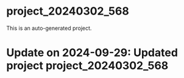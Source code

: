 # project_20240302_568

This is an auto-generated project.

# Update on 2024-09-29: Updated project project_20240302_568
